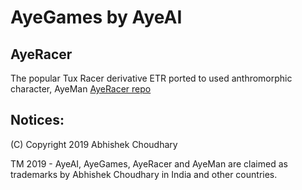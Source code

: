 # AyeGames by AyeAI

## AyeRacer
The popular Tux Racer derivative ETR ported to used anthromorphic character, AyeMan
[AyeRacer repo](https://github.com/ayegames/ayeracer)

## Notices:
(C) Copyright 2019 Abhishek Choudhary

TM 2019 - AyeAI, AyeGames, AyeRacer and AyeMan are claimed as trademarks by Abhishek Choudhary in India and other countries.
